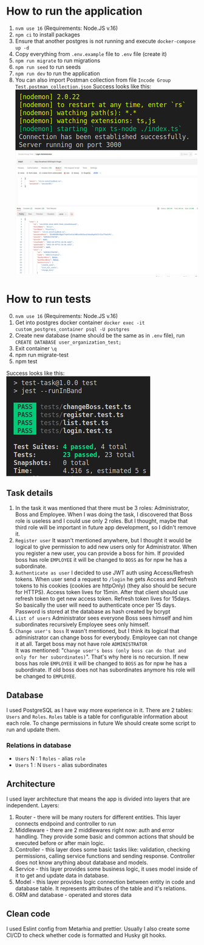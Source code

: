 # How to run the application

1. `nvm use 16` (Requirements: Node.JS v.16)
2. `npm ci` to install packages
3. Ensure that another postgres is not running and execute `docker-compose up -d`
4. Copy everything from `.env.example` file to `.env` file (create it)
5. `npm run migrate` to run migrations
6. `npm run seed` to run seeds
7. `npm run dev` to run the application
8. You can also import Postman collection from file `Incode Group Test.postman_collection.json`
Success looks like this:
![Running app](image.png)
![Postman](image-1.png)

# How to run tests

0. `nvm use 16` (Requirements: Node.JS v.16)
1. Get into postgres docker container `docker exec -it custom_postgres_container psql -U postgres`
2. Create new database (name should be the same as in `.env` file), run `CREATE DATABASE user_organization_test;`
3. Exit container `\q`
4. npm run migrate-test
5. npm test

Success looks like this:
![Test success](image-2.png)

## Task details

1. In the task it was mentioned that there must be 3 roles: Administrator, Boss and Employee.
   When I was doing the task, I discovered that Boss role is useless and I could use only 2 roles.
   But I thought, maybe that third role will be important in future app development, so I didn't remove it.
2. `Register user`
   It wasn't mentioned anywhere, but I thought it would be logical to give permission to add new users only for Administrator.
   When you register a new user, you can provide a boss for him. If provided boss has role `EMPLOYEE` it will be changed to `BOSS` as for npw he has a subordinate.
3. `Authenticate as user`
   I decided to use JWT auth using Access/Refresh tokens. When user send a request to `/login` he gets Access and Refresh tokens to his cookies (cookies are httpOnly) (they also should be secure for HTTPS).
   Access token lives for 15min. After that client should use refresh token to get new access token. Refresh token lives for 15days. So basically the user will need to authenticate once per 15 days.
   Password is stored at the database as hash created by bcrypt
4. `List of users`
   Administrator sees everyone
   Boss sees himself and him subordinates recursively
   Employee sees only himself.
5. `Change user's boss`
   It wasn't mentioned, but I think its logical that administrator can change boss for everybody.
   Employee can not change it at all.
   Target boss may not have role `ADMINISTRATOR`\
   It was mentioned: "`Change user's boss (only boss can do that and only for her subordinates)`". That's why here is no recursion.
   If new boss has role `EMPLOYEE` it will be changed to `BOSS` as for npw he has a subordinate.
   If old boss does not has subordinates anymore his role will be changed to `EMPLOYEE`.

## Database

I used PostgreSQL as I have way more experience in it. There are 2 tables: `Users` and `Roles`. `Roles` table is a table for configurable information about each role. To change permissions in future We should create some script to run and update them.

### Relations in database

- `Users` N : 1 `Roles` - alias `role`
- `Users` 1 : N `Users` - alias subordinates

## Architecture

I used layer architecture that means the app is divided into layers that are independent. Layers:

1. Router - there will be many routers for different entities. This layer connects endpoind and controller to run
2. Middleware - there are 2 middlewares right now: auth and error handling. They provide some basic and common actions that should be executed before or after main logic.
3. Controller - this layer does some basic tasks like: validation, checking permissions, calling service functions and sending response. Controller does not know anything about database and models.
4. Service - this layer provides some business logic, it uses model inside of it to get and update data in database.
5. Model - this layer provides logic connection between entity in code and database table. It represents attributes of the table and it's relations.
6. ORM and database - operated and stores data

## Clean code

I used Eslint config from Metarhia and prettier.
Usually I also create some CI/CD to check whether code is formatted and Husky git hooks.
